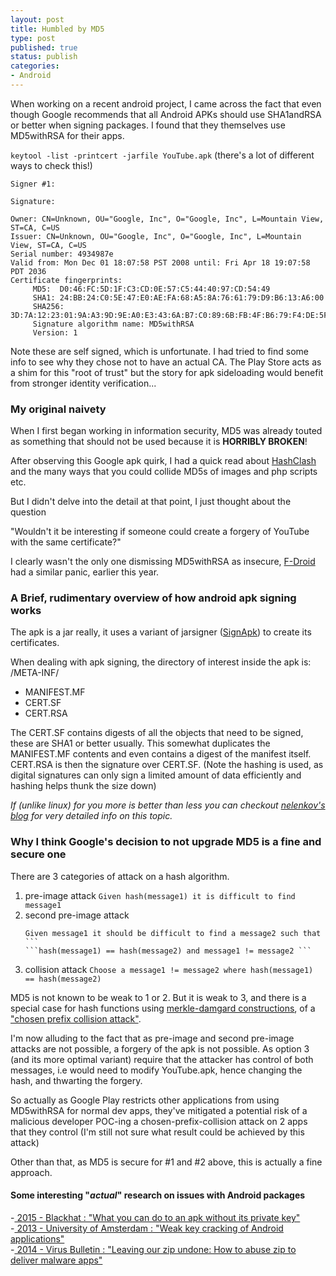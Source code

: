 ```yaml
---
layout: post
title: Humbled by MD5 
type: post
published: true
status: publish
categories:
- Android
---
```


When working on a recent android project, I came across the fact that even though Google recommends that all Android APKs should use SHA1andRSA or better when signing packages. I found that they themselves use MD5withRSA for their apps. 

`keytool -list -printcert -jarfile YouTube.apk` (there's a lot of different ways to check this!)

```
Signer #1:

Signature:

Owner: CN=Unknown, OU="Google, Inc", O="Google, Inc", L=Mountain View, ST=CA, C=US
Issuer: CN=Unknown, OU="Google, Inc", O="Google, Inc", L=Mountain View, ST=CA, C=US
Serial number: 4934987e
Valid from: Mon Dec 01 18:07:58 PST 2008 until: Fri Apr 18 19:07:58 PDT 2036
Certificate fingerprints:
	 MD5:  D0:46:FC:5D:1F:C3:CD:0E:57:C5:44:40:97:CD:54:49
	 SHA1: 24:BB:24:C0:5E:47:E0:AE:FA:68:A5:8A:76:61:79:D9:B6:13:A6:00
	 SHA256: 3D:7A:12:23:01:9A:A3:9D:9E:A0:E3:43:6A:B7:C0:89:6B:FB:4F:B6:79:F4:DE:5F:E7:C2:3F:32:6C:8F:99:4A
	 Signature algorithm name: MD5withRSA
	 Version: 1
```

Note these are self signed, which is unfortunate. I had tried to find some info to see why they chose not to have an actual CA. The Play Store acts as a shim for this "root of trust" but the story for apk sideloading would benefit from stronger identity verification... 

### My original naivety

When I first began working in information security, MD5 was already touted as something that should not be used because it is **HORRIBLY BROKEN**!

After observing this Google apk quirk, I had a quick read about [HashClash](https://marc-stevens.nl/p/hashclash/) and the many ways that you could collide MD5s of images and php scripts etc. 

But I didn't delve into the detail at that point, I just thought about the question 

> 
"Wouldn't it be interesting if someone could create a forgery of YouTube with the same certificate?"

I clearly wasn't the only one dismissing MD5withRSA as insecure, [F-Droid](https://gitlab.com/fdroid/fdroidserver/issues/26) had a similar panic, earlier this year.

### A Brief, rudimentary overview of how android apk signing works

The apk is a jar really, it uses a variant of jarsigner ([SignApk](https://android.googlesource.com/platform/build/+/7e447ed/tools/signapk/SignApk.java)) to create its certificates.

When dealing with apk signing, the directory of interest inside the apk is:
/META-INF/
  - MANIFEST.MF
  - CERT.SF
  - CERT.RSA

The CERT.SF contains digests of all the objects that need to be signed, these are SHA1 or better usually. This somewhat duplicates the MANIFEST.MF contents and even contains a digest of the manifest itself. CERT.RSA is then the signature over CERT.SF. (Note the hashing is used, as digital signatures can only sign a limited amount of data efficiently and hashing helps thunk the size down) 

_If (unlike linux) for you more is better than less you can checkout [nelenkov's blog](https://nelenkov.blogspot.ca/2013/04/android-code-signing.html?view=classic) for very detailed info on this topic._

### Why I think Google's decision to not upgrade MD5 is a fine and secure one

There are 3 categories of attack on a hash algorithm.
1. pre-image attack
   ```Given hash(message1) it is difficult to find message1```
2. second pre-image attack
   ```
   Given message1 it should be difficult to find a message2 such that ```    
   ```hash(message1) == hash(message2) and message1 != message2 ``` 
3. collision attack
  ```Choose a message1 != message2 where hash(message1) == hash(message2)```

MD5 is not known to be weak to 1 or 2. But it is weak to 3, and there is a special case for hash functions using [merkle-damgard constructions](https://en.wikipedia.org/wiki/Merkle%E2%80%93Damg%C3%A5rd_construction), of a ["chosen prefix collision attack"](http://www.mathstat.dal.ca/~selinger/md5collision/).

I'm now alluding to the fact that as pre-image and second pre-image attacks are not possible, a forgery of the apk is not possible. As option 3 (and its more optimal variant) require that the attacker has control of both messages, i.e would need to modify YouTube.apk, hence changing the hash, and thwarting the forgery.

So actually as Google Play restricts other applications from using MD5withRSA for normal dev apps, they've mitigated a potential risk of a malicious developer POC-ing a chosen-prefix-collision attack on 2 apps that they control (I'm still not sure what result could be achieved by this attack)

>
Other than that, as MD5 is secure for #1 and #2 above, this is actually a fine approach.

#### Some interesting "_actual_" research on issues with Android packages
-[ 2015 - Blackhat : "What you can do to an apk without its private key"](https://www.blackhat.com/docs/ldn-15/materials/london-15-Xiao-What-Can-You-Do-To-An-APK-Without-Its-Private-Key-wp.pdf)    
-[ 2013 - University of Amsterdam : "Weak key cracking of Android applications"](https://os3.nl/_media/2013-2014/courses/ot/cedric_sharon.pdf)    
-[ 2014 - Virus Bulletin : "Leaving our zip undone: How to abuse zip to deliver malware apps" ](https://www.virusbulletin.com/uploads/pdf/conference/vb2014/VB2014-Panakkal.pdf)    
